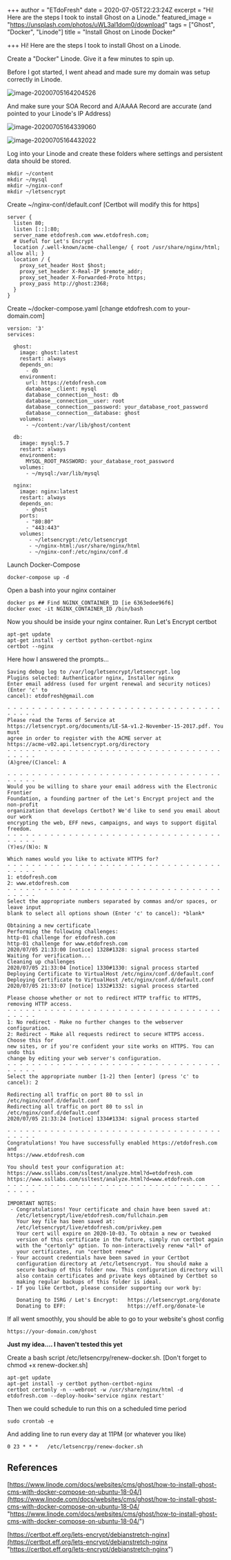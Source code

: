 +++
author = "ETdoFresh"
date = 2020-07-05T22:23:24Z
excerpt = "Hi! Here are the steps I took to install Ghost on a Linode."
featured_image = "https://unsplash.com/photos/uWL3al1dom0/download"
tags = ["Ghost", "Docker", "Linode"]
title = "Install Ghost on Linode Docker"

+++
Hi! Here are the steps I took to install Ghost on a Linode.

Create a "Docker" Linode. Give it a few minutes to spin up.

Before I got started, I went ahead and made sure my domain was setup correctly in Linode.

![image-20200705164204526](https://etdofresh.com/content/images/2020/07/image-20200705164204526.png)

And make sure your SOA Record and A/AAAA Record are accurate (and pointed to your Linode's IP Address)

![image-20200705164339060](https://etdofresh.com/content/images/2020/07/image-20200705164339060.png)

![image-20200705164432022](https://etdofresh.com/content/images/2020/07/image-20200705164432022.png)

Log into your Linode and create these folders where settings and persistent data should be stored.

    mkdir ~/content
    mkdir ~/mysql
    mkdir ~/nginx-conf
    mkdir ~/letsencrypt
    

Create \~/nginx-conf/default.conf \[Certbot will modify this for https\]

    server {
      listen 80;
      listen [::]:80;
      server_name etdofresh.com www.etdofresh.com;
      # Useful for Let's Encrypt
      location /.well-known/acme-challenge/ { root /usr/share/nginx/html; allow all; }
      location / {
        proxy_set_header Host $host;
        proxy_set_header X-Real-IP $remote_addr;
        proxy_set_header X-Forwarded-Proto https;
        proxy_pass http://ghost:2368;
      }
    }
    

Create \~/docker-compose.yaml \[change etdofresh.com to your-domain.com\]

    version: '3'
    services:
    
      ghost:
        image: ghost:latest
        restart: always
        depends_on:
          - db
        environment:
          url: https://etdofresh.com
          database__client: mysql
          database__connection__host: db
          database__connection__user: root
          database__connection__password: your_database_root_password
          database__connection__database: ghost
        volumes:
          - ~/content:/var/lib/ghost/content
    
      db:
        image: mysql:5.7
        restart: always
        environment:
          MYSQL_ROOT_PASSWORD: your_database_root_password
        volumes:
          - ~/mysql:/var/lib/mysql
    
      nginx:
        image: nginx:latest
        restart: always
        depends_on:
          - ghost
        ports:
          - "80:80"
          - "443:443"
        volumes:
           - ~/letsencrypt:/etc/letsencrypt
           - ~/nginx-html:/usr/share/nginx/html
           - ~/nginx-conf:/etc/nginx/conf.d
    

Launch Docker-Compose

    docker-compose up -d
    

Open a bash into your nginx container

    docker ps ## Find NGINX_CONTAINER_ID [ie 6363edee96f6]
    docker exec -it NGINX_CONTAINER_ID /bin/bash
    

Now you should be inside your nginx container. Run Let's Encrypt certbot

    apt-get update
    apt-get install -y certbot python-certbot-nginx
    certbot --nginx
    

Here how I answered the prompts...

    Saving debug log to /var/log/letsencrypt/letsencrypt.log
    Plugins selected: Authenticator nginx, Installer nginx
    Enter email address (used for urgent renewal and security notices) (Enter 'c' to
    cancel): etdofresh@gmail.com
    
    - - - - - - - - - - - - - - - - - - - - - - - - - - - - - - - - - - - - - - - -
    Please read the Terms of Service at
    https://letsencrypt.org/documents/LE-SA-v1.2-November-15-2017.pdf. You must
    agree in order to register with the ACME server at
    https://acme-v02.api.letsencrypt.org/directory
    - - - - - - - - - - - - - - - - - - - - - - - - - - - - - - - - - - - - - - - -
    (A)gree/(C)ancel: A
    
    - - - - - - - - - - - - - - - - - - - - - - - - - - - - - - - - - - - - - - - -
    Would you be willing to share your email address with the Electronic Frontier
    Foundation, a founding partner of the Let's Encrypt project and the non-profit
    organization that develops Certbot? We'd like to send you email about our work
    encrypting the web, EFF news, campaigns, and ways to support digital freedom.
    - - - - - - - - - - - - - - - - - - - - - - - - - - - - - - - - - - - - - - - -
    (Y)es/(N)o: N
    
    Which names would you like to activate HTTPS for?
    - - - - - - - - - - - - - - - - - - - - - - - - - - - - - - - - - - - - - - - -
    1: etdofresh.com
    2: www.etdofresh.com
    - - - - - - - - - - - - - - - - - - - - - - - - - - - - - - - - - - - - - - - -
    Select the appropriate numbers separated by commas and/or spaces, or leave input
    blank to select all options shown (Enter 'c' to cancel): *blank*
    
    Obtaining a new certificate
    Performing the following challenges:
    http-01 challenge for etdofresh.com
    http-01 challenge for www.etdofresh.com
    2020/07/05 21:33:00 [notice] 1328#1328: signal process started
    Waiting for verification...
    Cleaning up challenges
    2020/07/05 21:33:04 [notice] 1330#1330: signal process started
    Deploying Certificate to VirtualHost /etc/nginx/conf.d/default.conf
    Deploying Certificate to VirtualHost /etc/nginx/conf.d/default.conf
    2020/07/05 21:33:07 [notice] 1332#1332: signal process started
    
    Please choose whether or not to redirect HTTP traffic to HTTPS, removing HTTP access.
    - - - - - - - - - - - - - - - - - - - - - - - - - - - - - - - - - - - - - - - -
    1: No redirect - Make no further changes to the webserver configuration.
    2: Redirect - Make all requests redirect to secure HTTPS access. Choose this for
    new sites, or if you're confident your site works on HTTPS. You can undo this
    change by editing your web server's configuration.
    - - - - - - - - - - - - - - - - - - - - - - - - - - - - - - - - - - - - - - - -
    Select the appropriate number [1-2] then [enter] (press 'c' to cancel): 2
    
    Redirecting all traffic on port 80 to ssl in /etc/nginx/conf.d/default.conf
    Redirecting all traffic on port 80 to ssl in /etc/nginx/conf.d/default.conf
    2020/07/05 21:33:24 [notice] 1334#1334: signal process started
    
    - - - - - - - - - - - - - - - - - - - - - - - - - - - - - - - - - - - - - - - -
    Congratulations! You have successfully enabled https://etdofresh.com and
    https://www.etdofresh.com
    
    You should test your configuration at:
    https://www.ssllabs.com/ssltest/analyze.html?d=etdofresh.com
    https://www.ssllabs.com/ssltest/analyze.html?d=www.etdofresh.com
    - - - - - - - - - - - - - - - - - - - - - - - - - - - - - - - - - - - - - - - -
    
    IMPORTANT NOTES:
     - Congratulations! Your certificate and chain have been saved at:
       /etc/letsencrypt/live/etdofresh.com/fullchain.pem
       Your key file has been saved at:
       /etc/letsencrypt/live/etdofresh.com/privkey.pem
       Your cert will expire on 2020-10-03. To obtain a new or tweaked
       version of this certificate in the future, simply run certbot again
       with the "certonly" option. To non-interactively renew *all* of
       your certificates, run "certbot renew"
     - Your account credentials have been saved in your Certbot
       configuration directory at /etc/letsencrypt. You should make a
       secure backup of this folder now. This configuration directory will
       also contain certificates and private keys obtained by Certbot so
       making regular backups of this folder is ideal.
     - If you like Certbot, please consider supporting our work by:
    
       Donating to ISRG / Let's Encrypt:   https://letsencrypt.org/donate
       Donating to EFF:                    https://eff.org/donate-le
    

If all went smoothly, you should be able to go to your website's ghost config

    https://your-domain.com/ghost
    

**Just my idea.... I haven't tested this yet**

Create a bash script /etc/letsencrpy/renew-docker.sh. \[Don't forget to chmod +x renew-docker.sh\]

    apt-get update
    apt-get install -y certbot python-certbot-nginx
    certbot certonly -n --webroot -w /usr/share/nginx/html -d etdofresh.com --deploy-hook='service nginx restart'
    

Then we could schedule to run this on a scheduled time period

    sudo crontab -e
    

And adding line to run every day at 11PM (or whatever you like)

    0 23 * * *   /etc/letsencrpy/renew-docker.sh
    

## References

[https://www.linode.com/docs/websites/cms/ghost/how-to-install-ghost-cms-with-docker-compose-on-ubuntu-18-04/](https://www.linode.com/docs/websites/cms/ghost/how-to-install-ghost-cms-with-docker-compose-on-ubuntu-18-04/ "https://www.linode.com/docs/websites/cms/ghost/how-to-install-ghost-cms-with-docker-compose-on-ubuntu-18-04/")

[https://certbot.eff.org/lets-encrypt/debianstretch-nginx](https://certbot.eff.org/lets-encrypt/debianstretch-nginx "https://certbot.eff.org/lets-encrypt/debianstretch-nginx")